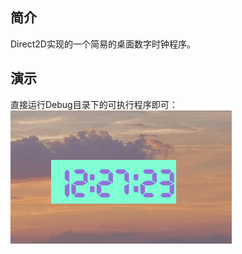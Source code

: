## 简介
Direct2D实现的一个简易的桌面数字时钟程序。

## 演示
直接运行Debug目录下的可执行程序即可：</br>
![示例](https://github.com/Ray1024/NumClock/blob/master/NumClock.gif)

